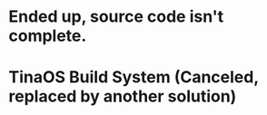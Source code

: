 # Ended up, source code isn't complete.
# TinaOS Build System (Canceled, replaced by another solution)

